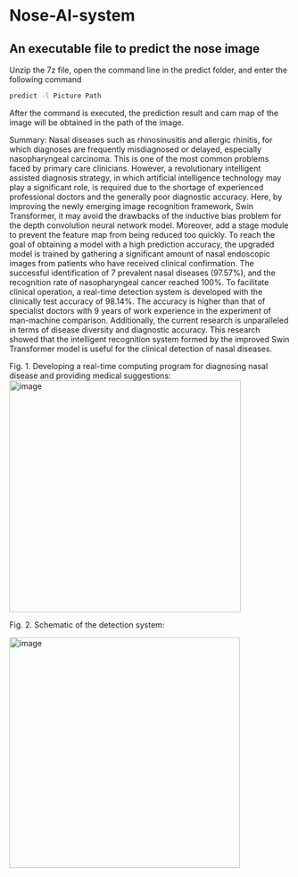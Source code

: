 # Nose-AI-system
## An executable file to predict the nose image
Unzip the 7z file, open the command line in the predict folder, and enter the following command
```cmd
predict -l Picture Path
```
After the command is executed, the prediction result and cam map of the image will be obtained in the path of the image.

Summary:
Nasal diseases such as rhinosinusitis and allergic rhinitis, for which diagnoses are frequently misdiagnosed or delayed, especially nasopharyngeal carcinoma. This is one of the most common problems faced by primary care clinicians. However, a revolutionary intelligent assisted diagnosis strategy, in which artificial intelligence technology may play a significant role, is required due to the shortage of experienced professional doctors and the generally poor diagnostic accuracy. Here, by improving the newly emerging image recognition framework, Swin Transformer, it may avoid the drawbacks of the inductive bias problem for the depth convolution neural network model. Moreover, add a stage module to prevent the feature map from being reduced too quickly. To reach the goal of obtaining a model with a high prediction accuracy, the upgraded model is trained by gathering a significant amount of nasal endoscopic images from patients who have received clinical confirmation. The successful identification of 7 prevalent nasal diseases (97.57%), and the recognition rate of nasopharyngeal cancer reached 100%. To facilitate clinical operation, a real-time detection system is developed with the clinically test accuracy of 98.14%. The accuracy is higher than that of specialist doctors with 9 years of work experience in the experiment of man-machine comparison. Additionally, the current research is unparalleled in terms of disease diversity and diagnostic accuracy. This research showed that the intelligent recognition system formed by the improved Swin Transformer model is useful for the clinical detection of nasal diseases.

Fig. 1. Developing a real-time computing program for diagnosing nasal disease and providing medical suggestions:
<img width="415" alt="image" src="https://user-images.githubusercontent.com/78481822/224526171-c3b5326d-a770-4edb-b6f4-8f3b22d9f9a9.png">

Fig. 2. Schematic of the detection system:

<img width="413" alt="image" src="https://user-images.githubusercontent.com/78481822/224526186-585309ab-a718-4cb4-91ad-0b8be0ea6db0.png">
